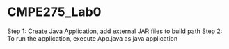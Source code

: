 # CMPE275_Lab0

Step 1: Create Java Application, add external JAR files to build path
Step 2: To run the application, execute App.java as java application
